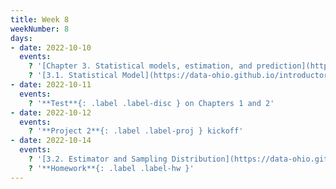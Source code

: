 ```yaml
---
title: Week 8
weekNumber: 8
days:
- date: 2022-10-10
  events:
    ? '[Chapter 3. Statistical models, estimation, and prediction](https://data-ohio.github.io/introductory-data-science/3/3_models.html)'
    ? '[3.1. Statistical Model](https://data-ohio.github.io/introductory-data-science/3/1/3_1_statistical.html)'
- date: 2022-10-11
  events:
    ? '**Test**{: .label .label-disc } on Chapters 1 and 2'
- date: 2022-10-12
  events:
    ? '**Project 2**{: .label .label-proj } kickoff'
- date: 2022-10-14
  events:
    ? '[3.2. Estimator and Sampling Distribution](https://data-ohio.github.io/introductory-data-science/3/2/3_2_estimator.html)'
    ? '**Homework**{: .label .label-hw }'
---
```


